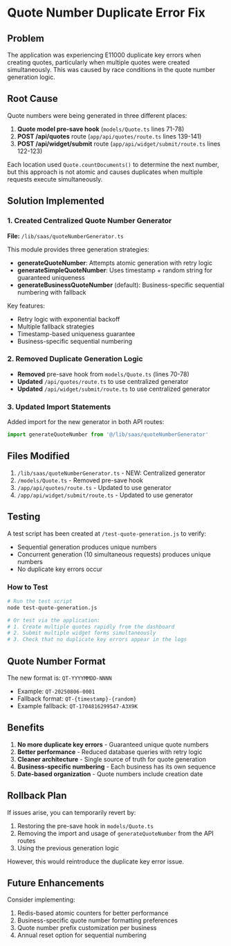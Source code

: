 # Quote Number Duplicate Error Fix

## Problem
The application was experiencing E11000 duplicate key errors when creating quotes, particularly when multiple quotes were created simultaneously. This was caused by race conditions in the quote number generation logic.

## Root Cause
Quote numbers were being generated in three different places:
1. **Quote model pre-save hook** (`models/Quote.ts` lines 71-78)
2. **POST /api/quotes** route (`app/api/quotes/route.ts` lines 139-141)  
3. **POST /api/widget/submit** route (`app/api/widget/submit/route.ts` lines 122-123)

Each location used `Quote.countDocuments()` to determine the next number, but this approach is not atomic and causes duplicates when multiple requests execute simultaneously.

## Solution Implemented

### 1. Created Centralized Quote Number Generator
**File:** `/lib/saas/quoteNumberGenerator.ts`

This module provides three generation strategies:
- **generateQuoteNumber**: Attempts atomic generation with retry logic
- **generateSimpleQuoteNumber**: Uses timestamp + random string for guaranteed uniqueness
- **generateBusinessQuoteNumber** (default): Business-specific sequential numbering with fallback

Key features:
- Retry logic with exponential backoff
- Multiple fallback strategies
- Timestamp-based uniqueness guarantee
- Business-specific sequential numbering

### 2. Removed Duplicate Generation Logic
- **Removed** pre-save hook from `models/Quote.ts` (lines 70-78)
- **Updated** `/api/quotes/route.ts` to use centralized generator
- **Updated** `/api/widget/submit/route.ts` to use centralized generator

### 3. Updated Import Statements
Added import for the new generator in both API routes:
```typescript
import generateQuoteNumber from '@/lib/saas/quoteNumberGenerator'
```

## Files Modified
1. `/lib/saas/quoteNumberGenerator.ts` - NEW: Centralized generator
2. `/models/Quote.ts` - Removed pre-save hook
3. `/app/api/quotes/route.ts` - Updated to use generator
4. `/app/api/widget/submit/route.ts` - Updated to use generator

## Testing
A test script has been created at `/test-quote-generation.js` to verify:
- Sequential generation produces unique numbers
- Concurrent generation (10 simultaneous requests) produces unique numbers
- No duplicate key errors occur

### How to Test
```bash
# Run the test script
node test-quote-generation.js

# Or test via the application:
# 1. Create multiple quotes rapidly from the dashboard
# 2. Submit multiple widget forms simultaneously
# 3. Check that no duplicate key errors appear in the logs
```

## Quote Number Format
The new format is: `QT-YYYYMMDD-NNNN` 
- Example: `QT-20250806-0001`
- Fallback format: `QT-{timestamp}-{random}`
- Example fallback: `QT-1704816299547-A3X9K`

## Benefits
1. **No more duplicate key errors** - Guaranteed unique quote numbers
2. **Better performance** - Reduced database queries with retry logic
3. **Cleaner architecture** - Single source of truth for quote generation
4. **Business-specific numbering** - Each business has its own sequence
5. **Date-based organization** - Quote numbers include creation date

## Rollback Plan
If issues arise, you can temporarily revert by:
1. Restoring the pre-save hook in `models/Quote.ts`
2. Removing the import and usage of `generateQuoteNumber` from the API routes
3. Using the previous generation logic

However, this would reintroduce the duplicate key error issue.

## Future Enhancements
Consider implementing:
1. Redis-based atomic counters for better performance
2. Business-specific quote number formatting preferences
3. Quote number prefix customization per business
4. Annual reset option for sequential numbering
